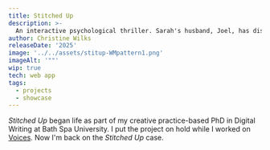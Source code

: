 ```yaml
---
title: Stitched Up
description: >-
  An interactive psychological thriller. Sarah's husband, Joel, has disappeared but she refuses to believe he's left her. Alone and desperate, she goes in search of him. Meanwhile, Joel is held prisoner in a dark place, subjected to the twisted interrogations of his captor. Can he talk his way out of this nightmare? Will Sarah find him before it's too late? It all depends on the choices they (you) make.
author: Christine Wilks
releaseDate: '2025'
image: '../../assets/stitup-WMpattern1.png'
imageAlt: '""'
wip: true
tech: web app
tags:
  - projects
  - showcase
---
```



<cite>Stitched Up</cite> began life as part of my creative practice-based PhD in Digital Writing at Bath Spa University. I put the project on hold while I worked on [Voices](/works/voices). Now I'm back on the <cite>Stitched Up</cite> case.


